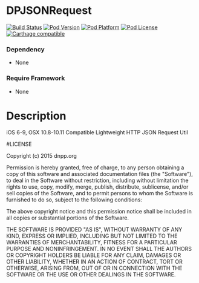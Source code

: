 DPJSONRequest
=================

[![Build Status](http://img.shields.io/travis/dnpp73/DPJSONRequest.svg?style=flat-square)](https://travis-ci.org/dnpp73/DPJSONRequest)
[![Pod Version](http://img.shields.io/cocoapods/v/DPJSONRequest.svg?style=flat-square)](http://cocoadocs.org/docsets/DPJSONRequest/)
[![Pod Platform](http://img.shields.io/cocoapods/p/DPJSONRequest.svg?style=flat-square)](http://cocoadocs.org/docsets/DPJSONRequest/)
[![Pod License](http://img.shields.io/cocoapods/l/DPJSONRequest.svg?style=flat-square)](http://opensource.org/licenses/MIT)
[![Carthage compatible](https://img.shields.io/badge/Carthage-compatible-4BC51D.svg?style=flat-square)](https://github.com/Carthage/Carthage)

### Dependency
* None

### Require Framework
* None  

# Description

iOS 6-9, OSX 10.8-10.11 Compatible Lightweight HTTP JSON Request Util

#LICENSE

Copyright (c) 2015 dnpp.org

Permission is hereby granted, free of charge, to any person obtaining a copy of this software and associated documentation files (the "Software"), to deal in the Software without restriction, including without limitation the rights to use, copy, modify, merge, publish, distribute, sublicense, and/or sell copies of the Software, and to permit persons to whom the Software is furnished to do so, subject to the following conditions:

The above copyright notice and this permission notice shall be included in all copies or substantial portions of the Software.

THE SOFTWARE IS PROVIDED "AS IS", WITHOUT WARRANTY OF ANY KIND, EXPRESS OR IMPLIED, INCLUDING BUT NOT LIMITED TO THE WARRANTIES OF MERCHANTABILITY, FITNESS FOR A PARTICULAR PURPOSE AND NONINFRINGEMENT. IN NO EVENT SHALL THE AUTHORS OR COPYRIGHT HOLDERS BE LIABLE FOR ANY CLAIM, DAMAGES OR OTHER LIABILITY, WHETHER IN AN ACTION OF CONTRACT, TORT OR OTHERWISE, ARISING FROM, OUT OF OR IN CONNECTION WITH THE SOFTWARE OR THE USE OR OTHER DEALINGS IN THE SOFTWARE.
